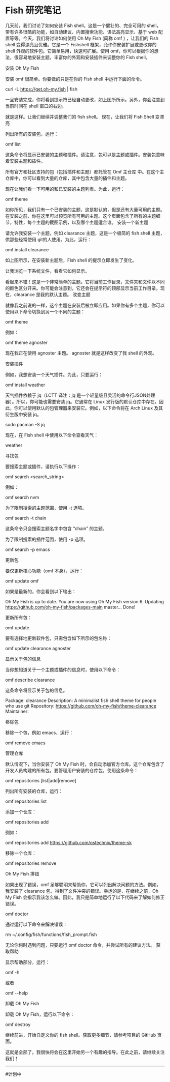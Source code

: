 # Fish 研究笔记

几天前，我们讨论了如何安装 Fish shell，这是一个健壮的、完全可用的 shell，带有许多很酷的功能，如自动建议、内置搜索功能、语法高亮显示、基于 web 配置等等。今天，我们将讨论如何使用 Oh My Fish (简称 omf ) ，让我们的 Fish shell 变得漂亮且优雅。它是一个 Fishshell 框架，允许你安装扩展或更改你的 shell 外观的软件包。它简单易用，快速可扩展。使用 omf，你可以根据你的想法，很容易地安装主题，丰富你的外观和安装插件来调整你的 Fish shell。

安装 Oh My Fish

安装 omf 很简单。你要做的只是在你的 Fish shell 中运行下面的命令。

curl -L https://get.oh-my.fish | fish

一旦安装完成，你将看到提示符已经自动更改，如上图所所示。另外，你会注意到当前时间在 shell 窗口的右边。

就是这样。让我们继续并调整我们的 fish shell。
现在，让我们将 Fish Shell 变漂亮

列出所有的安装包，运行：

omf list

这条命令将显示已安装的主题和插件。请注意，包可以是主题或插件。安装包意味着安装主题和插件。

所有官方和社区支持的包（包括插件和主题）都托管在 Omf 主仓库 中。在这个主仓库中，你可以看到大量的仓库，其中包含大量的插件和主题。

现在让我们看一下可用的和已安装的主题列表。为此，运行：

omf theme

如你所见，我们只有一个已安装的主题，这是默认的，但是还有大量可用的主题。在安装之前，你在这里可以预览所有可用的主题。这个页面包含了所有的主题细节，特性，每个主题的截图示例，以及哪个主题适合谁。
安装一个新主题

请允许我安装一个主题，例如 clearance 主题，这是一个极简的 fish shell 主题，供那些经常使用 git的人使用。为此，运行：

omf install clearance

如上图所示，在安装新主题后，Fish shell 的提示立即发生了变化。

让我浏览一下系统文件，看看它如何显示。



看起来不错！这是一个非常简单的主题。它将当前工作目录，文件夹和文件以不同的颜色区分开来。你可能会注意到，它还会在提示符的顶部显示当前工作目录。现在，clearance 是我的默认主题。
改变主题

就像我之前说的一样，这个主题在安装后被立即应用。如果你有多个主题，你可以使用以下命令切换到另一个不同的主题：

omf theme <theme-name>

例如：

omf theme agnoster

现在我正在使用 agnoster 主题。 agnoster 就是这样改变了我 shell 的外观。



安装插件

例如，我想安装一个天气插件。为此，只要运行：

omf install weather

天气插件依赖于 jq（LCTT 译注：jq 是一个轻量级且灵活的命令行JSON处理器）。所以，你可能也需要安装 jq。它通常在 Linux 发行版的默认仓库中存在。因此，你可以使用默认的包管理器来安装它。例如，以下命令将在 Arch Linux 及其衍生版中安装 jq。

sudo pacman -S jq

现在，在 Fish shell 中使用以下命令查看天气：

weather



寻找包

要搜索主题或插件，请执行以下操作：

omf search <search_string>

例如：

omf search nvm

为了限制搜索的主题范围，使用 -t 选项。

omf search -t chain

这条命令只会搜索主题名字中包含 “chain” 的主题。

为了限制搜索的插件范围，使用 -p 选项。

omf search -p emacs

更新包

要仅更新核心功能（omf 本身），运行：

omf update omf

如果是最新的，你会看到以下输出：

Oh My Fish is up to date.
You are now using Oh My Fish version 6.
Updating https://github.com/oh-my-fish/packages-main master... Done!

更新所有包：

omf update

要有选择地更新软件包，只需包含如下所示的包名称：

omf update clearance agnoster

显示关于包的信息

当你想知道关于一个主题或插件的信息时，使用以下命令：

omf describe clearance

这条命令将显示关于包的信息。

Package: clearance
Description: A minimalist fish shell theme for people who use git
Repository: https://github.com/oh-my-fish/theme-clearance
Maintainer:

移除包

移除一个包，例如 emacs，运行：

omf remove emacs

管理仓库

默认情况下，当你安装了 Oh My Fish 时，会自动添加官方仓库。这个仓库包含了开发人员构建的所有包。要管理用户安装的仓库包，使用这条命令：

omf repositories [list|add|remove]

列出所有安装的仓库，运行：

omf repositories list

添加一个仓库：

omf repositories add <URL>

例如：

omf repositories add https://github.com/ostechnix/theme-sk

移除一个仓库：

omf repositories remove <repository-name>

Oh My Fish 排错

如果出现了错误，omf 足够聪明来帮助你，它可以列出解决问题的方法。例如，我安装了 clearance 包，得到了文件冲突的错误。幸运的是，在继续之前，Oh My Fish 会指示我该怎么做。因此，我只是简单地运行了以下代码来了解如何修正错误。

omf doctor

通过运行以下命令来解决错误：

rm ~/.config/fish/functions/fish_prompt.fish



无论你何时遇到问题，只要运行 omf doctor 命令，并尝试所有的建议方法。
获取帮助

显示帮助部分，运行：

omf -h

或者

omf --help

卸载 Oh My Fish

卸载 Oh My Fish，运行以下命令：

omf destroy

继续前进，开始自定义你的 fish shell。获取更多细节，请参考项目的 GitHub 页面。

这就是全部了。我很快将会在这里开始另一个有趣的指导。在此之前，请继续关注我们！

----
#计划中
